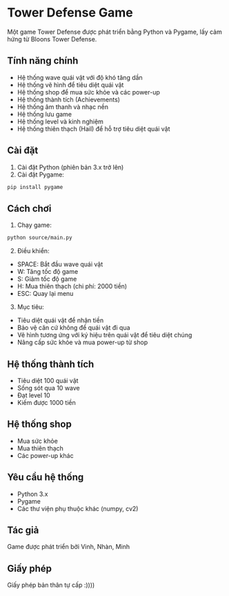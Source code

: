 # Tower Defense Game

Một game Tower Defense được phát triển bằng Python và Pygame, lấy cảm hứng từ Bloons Tower Defense.

## Tính năng chính

- Hệ thống wave quái vật với độ khó tăng dần
- Hệ thống vẽ hình để tiêu diệt quái vật
- Hệ thống shop để mua sức khỏe và các power-up
- Hệ thống thành tích (Achievements)
- Hệ thống âm thanh và nhạc nền
- Hệ thống lưu game
- Hệ thống level và kinh nghiệm
- Hệ thống thiên thạch (Hail) để hỗ trợ tiêu diệt quái vật

## Cài đặt

1. Cài đặt Python (phiên bản 3.x trở lên)
2. Cài đặt Pygame:
```bash
pip install pygame
```

## Cách chơi

1. Chạy game:
```bash
python source/main.py
```

2. Điều khiển:
- SPACE: Bắt đầu wave quái vật
- W: Tăng tốc độ game
- S: Giảm tốc độ game
- H: Mua thiên thạch (chi phí: 2000 tiền)
- ESC: Quay lại menu

3. Mục tiêu:
- Tiêu diệt quái vật để nhận tiền
- Bảo vệ căn cứ không để quái vật đi qua
- Vẽ hình tương ứng với ký hiệu trên quái vật để tiêu diệt chúng
- Nâng cấp sức khỏe và mua power-up từ shop

## Hệ thống thành tích

- Tiêu diệt 100 quái vật
- Sống sót qua 10 wave
- Đạt level 10
- Kiếm được 1000 tiền

## Hệ thống shop

- Mua sức khỏe
- Mua thiên thạch
- Các power-up khác

## Yêu cầu hệ thống

- Python 3.x
- Pygame
- Các thư viện phụ thuộc khác (numpy, cv2)

## Tác giả

Game được phát triển bởi Vinh, Nhàn, Minh

## Giấy phép

Giấy phép bản thân tự cấp :))))
